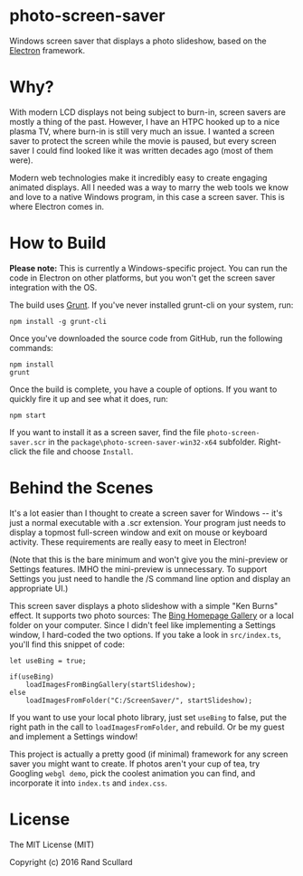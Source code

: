 # photo-screen-saver

Windows screen saver that displays a photo slideshow, based on the <a href="http://electron.atom.io/">Electron</a> framework.

# Why?

With modern LCD displays not being subject to burn-in, screen savers are mostly a thing of the past.
However, I have an HTPC hooked up to a nice plasma TV, where burn-in is still very much an issue. I wanted
a screen saver to protect the screen while the movie is paused, but every screen saver I could find looked
like it was written decades ago (most of them were).

Modern web technologies make it incredibly easy to create engaging animated displays. All I needed was a way
to marry the web tools we know and love to a native Windows program, in this case a screen saver. This is where
Electron comes in.

# How to Build

**Please note:** This is currently a Windows-specific project. You can run the code in Electron
on other platforms, but you won't get the screen saver integration with the OS.

The build uses <a href="http://gruntjs.com/">Grunt</a>. If you've never installed grunt-cli on your system, run:

    npm install -g grunt-cli

Once you've downloaded the source code from GitHub, run the following commands:

    npm install
    grunt

Once the build is complete, you have a couple of options. If you want to quickly fire it up and see what it does, run:

    npm start

If you want to install it as a screen saver, find the file `photo-screen-saver.scr` in the `package\photo-screen-saver-win32-x64`
subfolder. Right-click the file and choose `Install`.

# Behind the Scenes

It's a lot easier than I thought to create a screen saver for Windows -- it's just a normal executable
with a .scr extension. Your program just needs to display a topmost full-screen window and
exit on mouse or keyboard activity. These requirements are really easy to meet in Electron!

(Note that this is the bare minimum and won't give you the mini-preview or
Settings features. IMHO the mini-preview is unnecessary. To support Settings you just
need to handle the /S command line option and display an appropriate UI.)

This screen saver displays a photo slideshow with a simple "Ken Burns" effect. It supports two photo sources:
The <a href="http://www.bing.com/gallery/">Bing Homepage Gallery</a> or a local folder on your computer.
Since I didn't feel like implementing a Settings window, I hard-coded the two options. If you take a look in `src/index.ts`, you'll find this snippet of code:

    let useBing = true;

    if(useBing)
        loadImagesFromBingGallery(startSlideshow);
    else
        loadImagesFromFolder("C:/ScreenSaver/", startSlideshow);

If you want to use your local photo library, just set `useBing` to false, put the right path in the call to `loadImagesFromFolder`, and rebuild.
Or be my guest and implement a Settings window!

This project is actually a pretty good (if minimal) framework for any screen saver you might want to create. If photos aren't
your cup of tea, try Googling `webgl demo`, pick the coolest animation you can find, and incorporate it into `index.ts` and `index.css`.

# License

The MIT License (MIT)

Copyright (c) 2016 Rand Scullard
